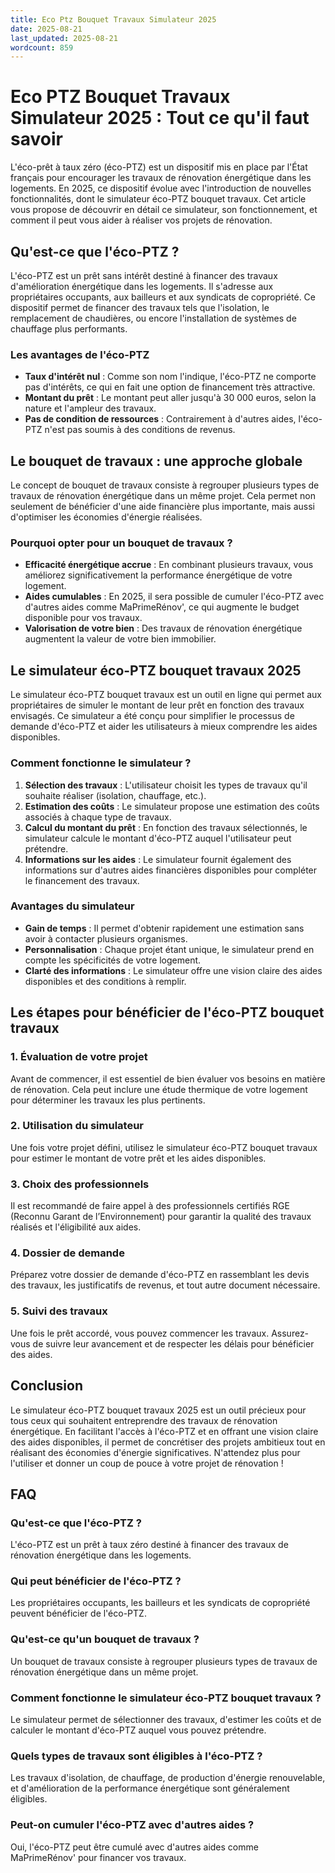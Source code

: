 ```yaml
---
title: Eco Ptz Bouquet Travaux Simulateur 2025
date: 2025-08-21
last_updated: 2025-08-21
wordcount: 859
---
```


# Eco PTZ Bouquet Travaux Simulateur 2025 : Tout ce qu'il faut savoir

L'éco-prêt à taux zéro (éco-PTZ) est un dispositif mis en place par l'État français pour encourager les travaux de rénovation énergétique dans les logements. En 2025, ce dispositif évolue avec l'introduction de nouvelles fonctionnalités, dont le simulateur éco-PTZ bouquet travaux. Cet article vous propose de découvrir en détail ce simulateur, son fonctionnement, et comment il peut vous aider à réaliser vos projets de rénovation.

## Qu'est-ce que l'éco-PTZ ?

L'éco-PTZ est un prêt sans intérêt destiné à financer des travaux d'amélioration énergétique dans les logements. Il s'adresse aux propriétaires occupants, aux bailleurs et aux syndicats de copropriété. Ce dispositif permet de financer des travaux tels que l'isolation, le remplacement de chaudières, ou encore l'installation de systèmes de chauffage plus performants. 

### Les avantages de l'éco-PTZ

- **Taux d'intérêt nul** : Comme son nom l'indique, l'éco-PTZ ne comporte pas d'intérêts, ce qui en fait une option de financement très attractive.
- **Montant du prêt** : Le montant peut aller jusqu'à 30 000 euros, selon la nature et l'ampleur des travaux.
- **Pas de condition de ressources** : Contrairement à d'autres aides, l'éco-PTZ n'est pas soumis à des conditions de revenus.

## Le bouquet de travaux : une approche globale

Le concept de bouquet de travaux consiste à regrouper plusieurs types de travaux de rénovation énergétique dans un même projet. Cela permet non seulement de bénéficier d'une aide financière plus importante, mais aussi d'optimiser les économies d'énergie réalisées. 

### Pourquoi opter pour un bouquet de travaux ?

- **Efficacité énergétique accrue** : En combinant plusieurs travaux, vous améliorez significativement la performance énergétique de votre logement.
- **Aides cumulables** : En 2025, il sera possible de cumuler l'éco-PTZ avec d'autres aides comme MaPrimeRénov', ce qui augmente le budget disponible pour vos travaux.
- **Valorisation de votre bien** : Des travaux de rénovation énergétique augmentent la valeur de votre bien immobilier.

## Le simulateur éco-PTZ bouquet travaux 2025

Le simulateur éco-PTZ bouquet travaux est un outil en ligne qui permet aux propriétaires de simuler le montant de leur prêt en fonction des travaux envisagés. Ce simulateur a été conçu pour simplifier le processus de demande d'éco-PTZ et aider les utilisateurs à mieux comprendre les aides disponibles.

### Comment fonctionne le simulateur ?

1. **Sélection des travaux** : L'utilisateur choisit les types de travaux qu'il souhaite réaliser (isolation, chauffage, etc.).
2. **Estimation des coûts** : Le simulateur propose une estimation des coûts associés à chaque type de travaux.
3. **Calcul du montant du prêt** : En fonction des travaux sélectionnés, le simulateur calcule le montant d'éco-PTZ auquel l'utilisateur peut prétendre.
4. **Informations sur les aides** : Le simulateur fournit également des informations sur d'autres aides financières disponibles pour compléter le financement des travaux.

### Avantages du simulateur

- **Gain de temps** : Il permet d'obtenir rapidement une estimation sans avoir à contacter plusieurs organismes.
- **Personnalisation** : Chaque projet étant unique, le simulateur prend en compte les spécificités de votre logement.
- **Clarté des informations** : Le simulateur offre une vision claire des aides disponibles et des conditions à remplir.

## Les étapes pour bénéficier de l'éco-PTZ bouquet travaux

### 1. Évaluation de votre projet

Avant de commencer, il est essentiel de bien évaluer vos besoins en matière de rénovation. Cela peut inclure une étude thermique de votre logement pour déterminer les travaux les plus pertinents.

### 2. Utilisation du simulateur

Une fois votre projet défini, utilisez le simulateur éco-PTZ bouquet travaux pour estimer le montant de votre prêt et les aides disponibles.

### 3. Choix des professionnels

Il est recommandé de faire appel à des professionnels certifiés RGE (Reconnu Garant de l’Environnement) pour garantir la qualité des travaux réalisés et l'éligibilité aux aides.

### 4. Dossier de demande

Préparez votre dossier de demande d'éco-PTZ en rassemblant les devis des travaux, les justificatifs de revenus, et tout autre document nécessaire.

### 5. Suivi des travaux

Une fois le prêt accordé, vous pouvez commencer les travaux. Assurez-vous de suivre leur avancement et de respecter les délais pour bénéficier des aides.

## Conclusion

Le simulateur éco-PTZ bouquet travaux 2025 est un outil précieux pour tous ceux qui souhaitent entreprendre des travaux de rénovation énergétique. En facilitant l'accès à l'éco-PTZ et en offrant une vision claire des aides disponibles, il permet de concrétiser des projets ambitieux tout en réalisant des économies d'énergie significatives. N'attendez plus pour l'utiliser et donner un coup de pouce à votre projet de rénovation !

## FAQ

### Qu'est-ce que l'éco-PTZ ?

L'éco-PTZ est un prêt à taux zéro destiné à financer des travaux de rénovation énergétique dans les logements.

### Qui peut bénéficier de l'éco-PTZ ?

Les propriétaires occupants, les bailleurs et les syndicats de copropriété peuvent bénéficier de l'éco-PTZ.

### Qu'est-ce qu'un bouquet de travaux ?

Un bouquet de travaux consiste à regrouper plusieurs types de travaux de rénovation énergétique dans un même projet.

### Comment fonctionne le simulateur éco-PTZ bouquet travaux ?

Le simulateur permet de sélectionner des travaux, d'estimer les coûts et de calculer le montant d'éco-PTZ auquel vous pouvez prétendre.

### Quels types de travaux sont éligibles à l'éco-PTZ ?

Les travaux d'isolation, de chauffage, de production d'énergie renouvelable, et d'amélioration de la performance énergétique sont généralement éligibles.

### Peut-on cumuler l'éco-PTZ avec d'autres aides ?

Oui, l'éco-PTZ peut être cumulé avec d'autres aides comme MaPrimeRénov' pour financer vos travaux.